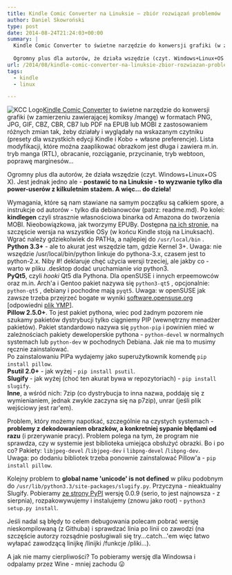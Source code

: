 ```yaml
---
title: Kindle Comic Converter na Linuksie – zbiór rozwiązań problemów
author: Daniel Skowroński
type: post
date: 2014-08-24T21:24:03+00:00
summary: |
  Kindle Comic Converter to świetne narzędzie do konwersji grafiki (w zamierzeniu zawierającej komiksy /mangę) w formatach PNG, JPG, GIF, CBZ, CBR, CB7 lub PDF na EPUB lub MOBI z zastosowaniem różnych zmian tak, żeby działały i wyglądały na wskazanym czytniku (presety dla wszystkich edycji Kindle i Kobo + własne preferencje). Lista modyfikacji, które można zaaplikować obrazkom jest długa i zawiera m.in. tryb manga (RTL), obracanie, rozciąganie, przycinanie, tryb webtoon, poprawę marginesów...
  
  Ogromny plus dla autorów, że działa wszędzie (czyt. Windows+Linux+OS X). Jest jednak jedno ale - <strong>postawić to na Linuksie - to wyzwanie tylko dla power-userów z kilkuletnim stażem. A więc... do dzieła!</strong>
url: /2014/08/kindle-comic-converter-na-linuksie-zbior-rozwiazan-problemow/
tags:
  - kindle
  - linux

---
```

![KCC Logo](/wp-content/uploads/2014/08/KCCLogo.png)[Kindle Comic Converter][1] to świetne narzędzie do konwersji grafiki (w zamierzeniu zawierającej komiksy /mangę) w formatach PNG, JPG, GIF, CBZ, CBR, CB7 lub PDF na EPUB lub MOBI z zastosowaniem różnych zmian tak, żeby działały i wyglądały na wskazanym czytniku (presety dla wszystkich edycji Kindle i Kobo + własne preferencje). Lista modyfikacji, które można zaaplikować obrazkom jest długa i zawiera m.in. tryb manga (RTL), obracanie, rozciąganie, przycinanie, tryb webtoon, poprawę marginesów...

Ogromny plus dla autorów, że działa wszędzie (czyt. Windows+Linux+OS X). Jest jednak jedno ale - **postawić to na Linuksie - to wyzwanie tylko dla power-userów z kilkuletnim stażem. A więc... do dzieła!**

Wymagania, które są nam stawiane na samym początku są całkiem spore, a instrukcje od autorów - tylko dla debianowców (patrz: readme.md). Po kolei:  
**kindlegen** czyli strasznie własnościowa binarka od Amazona do tworzenia MOBI. Nieobowiązkowa, jak tworzymy EPUBy. Dostępna [na ich stronie][2], na szczęście wersja na wszystkie OSy (w końcu Kindle stoją na Linuksach). Wgrać należy gdziekolwiek do PATHa, a najlepiej do `/usr/local/bin` .  
**Python 3.3+** - ale to akurat jest wszędzie tam, gdzie Kernel 3+. Uwaga: nie wszędzie /usr/local/bin/python linkuje do pythona-3.x, czasem jest to python-2.x. Niby #! deklaruje chęć użycia wersji trzeciej, ale jakby co - warto w pliku .desktop dodać uruchamianie _via_ python3.  
**PyQt5**, czyli _hooki_ Qt5 dla Pythona. Dla openSUSE i innych erpeemowców oraz m.in. Arch'a i Gentoo pakiet nazywa się `python3-qt5` , opcjonalnie: `python-qt5` , debiany i pochodne mają `pyqt5`. Uwaga: w openSUSE jak zawsze trzeba przejrzeć bogate w wyniki [software.opensuse.org][3] [odpowiedni [plik YMP][4]].  
**Pillow 2.5.0+**. To jest pakiet pythona, wiec pod żadnym pozorem nie szukamy pakietów dystrybucji tylko ciągniemy PIP (wewnętrzny menadżer pakietów). Pakiet standardowo nazywa się `python-pip` i powinien mieć w zależnościach pakiety deweloperskie pythona - `python-devel` w normalnych systemach lub `python-dev` w pochodnych Debiana. Jak nie ma to musimy ręcznie zainstalować.  
Po zainstalowaniu PIPa wydajemy jako superużytkownik komendę `pip install pillow`.  
**Psutil 2.0+** - jak wyżej - `pip install psutil`.  
**Slugify** - jak wyżej (choć ten akurat bywa w repozytoriach) - `pip install slugify`.  
**Inne**, a wśród nich: 7zip (co dystrybucja to inna nazwa, poddaję się z wymienianiem, jednak zwykle zaczyna się na p7zip), unrar (jeśli plik wejściowy jest rar'em).

Problem, który możemy napotkać, szczególnie na czystych systemach - **problemy z dekodowaniem obrazków, a konkretniej sypanie błędami od razu** (i przerywanie pracy). Problem polega na tym, że program nie sprawdza, czy w systemie jest biblioteka umiejąca obsłużyć obrazki. Bo i po co? Pakiety: `libjpeg-devel` /`libjpeg-dev` i `libpng-devel` /`libpng-dev`.  
Uwaga: po dodaniu bibliotek trzeba ponownie zainstalować Pillow'a - `pip install pillow`.

Kolejny problem to **global name 'unicode' is not defined** w pliku podobnym do `/usr/lib/python3.3/site-packages/slugify.py`. Przyczyna - nieaktualny Slugify. Pobieramy [ze strony PyPI][5] wersję 0.0.9 (serio, to jest najnowsza - z sierpnia), rozpakowywujemy i instalujemy (znowu jako root) - `python3 setup.py install`.

Jeśli nadal są błędy to celem debugowania polecam pobrać wersję nieskompilowaną (z Githuba) i sprawdzać linia po linii co zawodzi (na szczęście autorzy rozsądnie posługiwali się try...catch...'em więc łatwo wyłapać zawodzącą linijkę /linijki /funkcje /pliki...).

A jak nie mamy cierpliwości? To pobieramy wersję dla Windowsa i odpalamy przez Wine - mniej zachodu 😛

 [1]: http://kcc.iosphe.re/
 [2]: http://www.amazon.com/gp/feature.html?ie=UTF8&docId=1000765211
 [3]: http://software.opensuse.org
 [4]: http://software.opensuse.org/download.html?project=KDE%3AQt5&package=python3-qt5
 [5]: https://pypi.python.org/pypi/python-slugify